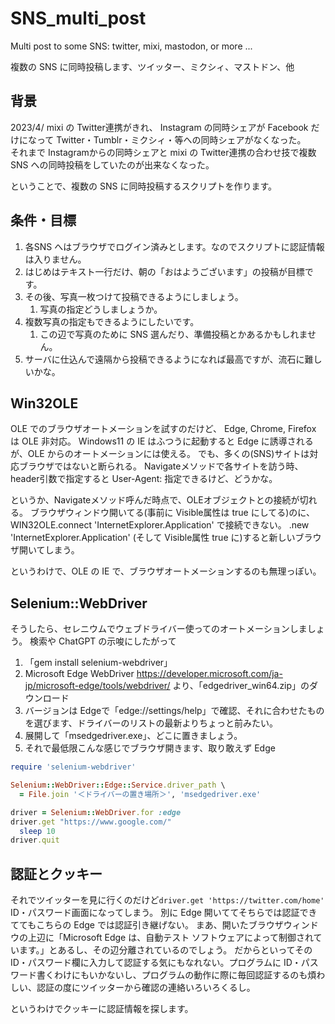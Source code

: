 # SNS_multi_post
Multi post to some SNS: twitter, mixi, mastodon, or more ...

複数の SNS に同時投稿します、ツイッター、ミクシィ、マストドン、他

## 背景
2023/4/ mixi の Twitter連携がきれ、
Instagram の同時シェアが Facebook だけになって Twitter・Tumblr・ミクシィ・等への同時シェアがなくなった。  
それまで Instagramからの同時シェアと mixi の Twitter連携の合わせ技で複数SNS への同時投稿をしていたのが出来なくなった。

ということで、複数の SNS に同時投稿するスクリプトを作ります。

## 条件・目標
1. 各SNS へはブラウザでログイン済みとします。なのでスクリプトに認証情報は入りません。
2. はじめはテキスト一行だけ、朝の「おはようございます」の投稿が目標です。
3. その後、写真一枚つけて投稿できるようにしましょう。
   1. 写真の指定どうしましょうか。
4. 複数写真の指定もできるようにしたいです。
   1. この辺で写真のために SNS 選んだり、準備投稿とかあるかもしれません。
5. サーバに仕込んで遠隔から投稿できるようになれば最高ですが、流石に難しいかな。

## Win32OLE
OLE でのブラウザオートメーションを試すのだけど、
Edge, Chrome, Firefox は OLE 非対応。
Windows11 の IE はふつうに起動すると Edge に誘導されるが、OLE からのオートメーションには使える。
でも、多くの(SNS)サイトは対応ブラウザではないと断られる。
Navigateメソッドで各サイトを訪う時、header引数で指定すると User-Agent: 指定できるけど、どうかな。

というか、Navigateメソッド呼んだ時点で、OLEオブジェクトとの接続が切れる。
ブラウザウィンドウ開いてる(事前に Visible属性は true にしてる)のに、WIN32OLE.connect 'InternetExplorer.Application' で接続できない。
.new 'InternetExplorer.Application' (そして Visible属性 true に)すると新しいブラウザ開いてしまう。

というわけで、OLE の IE で、ブラウザオートメーションするのも無理っぽい。

## Selenium::WebDriver
そうしたら、セレニウムでウェブドライバー使ってのオートメーションしましょう。
検索や ChatGPT の示唆にしたがって
1. 「gem install selenium-webdriver」
2. Microsoft Edge WebDriver
https://developer.microsoft.com/ja-jp/microsoft-edge/tools/webdriver/
より、「edgedriver_win64.zip」のダウンロード
  1. バージョンは Edgeで「edge://settings/help」で確認、それに合わせたものを選びます、ドライバーのリストの最新よりちょっと前みたい。
  2. 展開して「msedgedriver.exe」、どこに置きましょう。
3. それで最低限こんな感じでブラウザ開きます、取り敢えず Edge
```ruby
require 'selenium-webdriver'

Selenium::WebDriver::Edge::Service.driver_path \
  = File.join '＜ドライバーの置き場所＞', 'msedgedriver.exe'

driver = Selenium::WebDriver.for :edge
driver.get "https://www.google.com/"
  sleep 10
driver.quit
```
## 認証とクッキー
それでツイッターを見に行くのだけど```driver.get 'https://twitter.com/home'```
ID・パスワード画面になってしまう。
別に Edge 開いててそちらでは認証できててもこちらの Edge では認証引き継げない。
まあ、開いたブラウザウィンドウの上辺に「Microsoft Edge は、自動テスト ソフトウェアによって制御されています。」とあるし、その辺分離されているのでしょう。
だからといってその ID・パスワード欄に入力して認証する気にもなれない。プログラムに ID・パスワード書くわけにもいかないし、プログラムの動作に際に毎回認証するのも煩わしい、認証の度にツイッターから確認の連絡いろいろくるし。

というわけでクッキーに認証情報を探します。

